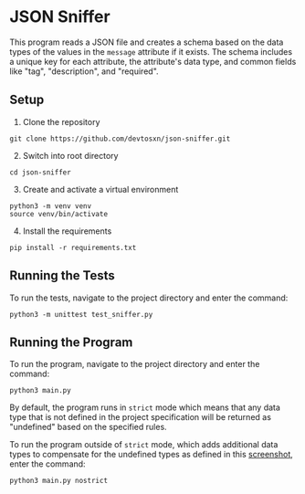 # JSON Sniffer
This program reads a JSON file and creates a schema based on the data types of the values in the `message` attribute if it exists. The schema includes a unique key for each attribute, the attribute's data type, and common fields like "tag", "description", and "required".

## Setup
1. Clone the repository

```
git clone https://github.com/devtosxn/json-sniffer.git
```
2. Switch into root directory

```
cd json-sniffer
```

3. Create and activate a virtual environment

```
python3 -m venv venv
source venv/bin/activate
```
4. Install the requirements

```
pip install -r requirements.txt
```

## Running the Tests
To run the tests, navigate to the project directory and enter the command:

```
python3 -m unittest test_sniffer.py
```

## Running the Program
To run the program, navigate to the project directory and enter the command:

```
python3 main.py
```
By default, the program runs in `strict` mode which means that any data type that is not defined in the project specification will be returned as "undefined" based on the specified rules.

To run the program outside of `strict` mode, which adds additional data types to compensate for the undefined types as defined in this [screenshot](https://github.com/devtosxn/json-sniffer/blob/main/datatypes.png), enter the command:

```
python3 main.py nostrict
```

